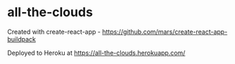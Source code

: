# all-the-clouds
Created with create-react-app - https://github.com/mars/create-react-app-buildpack

Deployed to Heroku at https://all-the-clouds.herokuapp.com/

